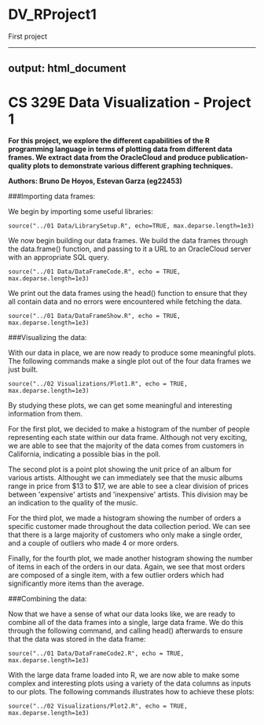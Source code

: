 # DV_RProject1
First project


---
output: html_document
---
CS 329E Data Visualization - Project 1
===
**For this project, we explore the different capabilities of the R programming language in terms of plotting data from different data frames. We extract data from the OracleCloud and produce publication-quality plots to demonstrate various different graphing techniques.**

**Authors: Bruno De Hoyos, Estevan Garza (eg22453)**

###Importing data frames:

We begin by importing some useful libraries:

```{r}
source("../01 Data/LibrarySetup.R", echo=TRUE, max.deparse.length=1e3)
```

We now begin building our data frames. We build the data frames through the data.frame() function, and passing to it a URL to an OracleCloud server with an appropriate SQL query.

```{r}
source("../01 Data/DataFrameCode.R", echo = TRUE, max.deparse.length=1e3)
```

We print out the data frames using the head() function to ensure that they all contain data and no errors were encountered while fetching the data.

```{r}
source("../01 Data/DataFrameShow.R", echo = TRUE, max.deparse.length=1e3)
```

###Visualizing the data:

With our data in place, we are now ready to produce some meaningful plots. The following commands make a single plot out of the four data frames we just built.

```{r}
source("../02 Visualizations/Plot1.R", echo = TRUE, max.deparse.length=1e3)
```

By studying these plots, we can get some meaningful and interesting information from them.

For the first plot, we decided to make a histogram of the number of people representing each state within our data frame. Although not very exciting, we are able to see that the majority of the data comes from customers in California, indicating a possible bias in the poll.

The second plot is a point plot showing the unit price of an album for various artists. Althought we can immediately see that the music albums range in price from $13 to $17, we are able to see a clear division of prices between 'expensive' artists and 'inexpensive' artists. This division may be an indication to the quality of the music.

For the third plot, we made a histogram showing the number of orders a specific customer made throughout the data collection period. We can see that there is a large majority of customers who only make a single order, and a couple of outliers who made 4 or more orders.

Finally, for the fourth plot, we made another histogram showing the number of items in each of the orders in our data. Again, we see that most orders are composed of a single item, with a few outlier orders which had significantly more items than the average.

###Combining the data:

Now that we have a sense of what our data looks like, we are ready to combine all of the data frames into a single, large data frame. We do this through the following command, and calling head() afterwards to ensure that the data was stored in the data frame:

```{r}
source("../01 Data/DataFrameCode2.R", echo = TRUE, max.deparse.length=1e3)
```

With the large data frame loaded into R, we are now able to make some complex and interesting plots using a variety of the data columns as inputs to our plots. The following commands illustrates how to achieve these plots:

```{r}
source("../02 Visualizations/Plot2.R", echo = TRUE, max.deparse.length=1e3)
```
